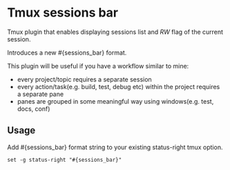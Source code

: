 # Tmux sessions bar

Tmux plugin that enables displaying sessions list and *RW* flag of the current
session.

Introduces a new #{sessions\_bar} format.

This plugin will be useful if you have a workflow similar to mine:

 - every project/topic requires a separate session
 - every action/task(e.g. build, test, debug etc) within the project requires
   a separate pane
 - panes are grouped in some meaningful way using windows(e.g. test, docs, conf)

## Usage

Add #{sessions\_bar} format string to your existing status-right tmux option.
```
set -g status-right "#{sessions_bar}"
```
